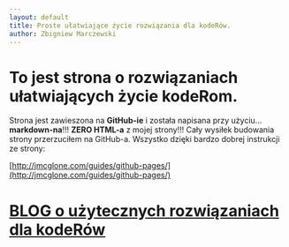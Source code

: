 ```yaml
---
layout: default
title: Proste ułatwiające życie rozwiązania dla kodeRów.
author: Zbigniew Marczewski
---
```


# To jest strona o rozwiązaniach ułatwiających życie kodeRom.

Strona jest zawieszona na __GitHub-ie__ i została napisana przy użyciu... __markdown-na__!!!  __ZERO HTML-a__ z mojej strony!!! Cały wysiłek budowania strony przerzuciłem na GitHub-a. Wszystko dzięki bardzo dobrej instrukcji ze strony:

[http://jmcglone.com/guides/github-pages/](http://jmcglone.com/guides/github-pages/)

# [BLOG o użytecznych rozwiązaniach dla kodeRów](smarteR_useR/blog/index.html)

